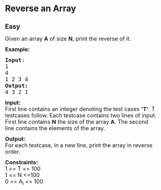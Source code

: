 # Reverse an Array
## Easy
<div class="problems_problem_content__Xm_eO" style="user-select: auto;"><p style="user-select: auto;"><span style="font-size: 18px; user-select: auto;">Given an array <strong style="user-select: auto;">A</strong> of size <strong style="user-select: auto;">N</strong>, print the reverse of it.</span></p>

<p style="user-select: auto;"><span style="font-size: 18px; user-select: auto;"><strong style="user-select: auto;">Example:</strong></span></p>

<pre style="user-select: auto;"><span style="font-size: 18px; user-select: auto;"><strong style="user-select: auto;">Input</strong>:
1
4
1 2 3 4</span>
<span style="font-size: 18px; user-select: auto;"><strong style="user-select: auto;">Output:</strong>
4 3 2 1</span></pre>

<p style="user-select: auto;"><span style="font-size: 18px; user-select: auto;"><strong style="user-select: auto;">Input:</strong></span><br style="user-select: auto;">
<span style="font-size: 18px; user-select: auto;">First line contains an integer denoting the test cases <strong style="user-select: auto;">'T'</strong>. T testcases follow. Each testcase contains two lines of input. First line contains <strong style="user-select: auto;">N</strong> the size of the array <strong style="user-select: auto;">A</strong>. The second line contains the elements of the array.</span></p>

<p style="user-select: auto;"><span style="font-size: 18px; user-select: auto;"><strong style="user-select: auto;">Output:</strong><br style="user-select: auto;">
For each testcase, in a new line, print the array in reverse order. </span></p>

<p style="user-select: auto;"><span style="font-size: 18px; user-select: auto;"><strong style="user-select: auto;">Constraints:</strong><br style="user-select: auto;">
1 &lt;= T &lt;= 100</span><br style="user-select: auto;">
<span style="font-size: 18px; user-select: auto;">1 &lt;= N &lt;=100</span><br style="user-select: auto;">
<span style="font-size: 18px; user-select: auto;">0 &lt;= A<sub style="user-select: auto;">i</sub> &lt;= 100</span></p>

<p style="user-select: auto;">&nbsp;</p>
</div>